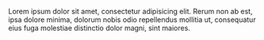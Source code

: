 Lorem ipsum dolor sit amet, consectetur adipisicing elit. Rerum non ab est, ipsa dolore minima, dolorum nobis odio repellendus mollitia ut, consequatur eius fuga molestiae distinctio dolor magni, sint maiores.